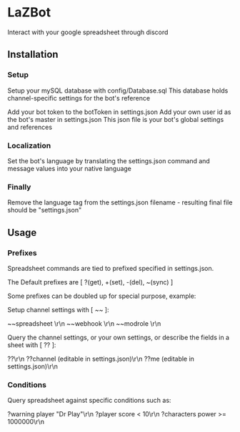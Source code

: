 # LaZBot

Interact with your google spreadsheet through discord


## Installation

### Setup

Setup your mySQL database with config/Database.sql
This database holds channel-specific settings for the bot's reference

Add your bot token to the botToken in settings.json
Add your own user id as the bot's master in settings.json
This json file is your bot's global settings and references

### Localization

Set the bot's language by translating the settings.json command and message values into your native language 

### Finally

Remove the language tag from the settings.json filename - resulting final file should be "settings.json"


## Usage

### Prefixes

Spreadsheet commands are tied to prefixed specified in settings.json. 

The Default prefixes are [ ?(get), +(set), -(del), ~(sync) ]

Some prefixes can be doubled up for special purpose, example:

Setup channel settings with [ ~~ ]:

~~spreadsheet <spreadsheetURL>\r\n
~~webhook <webhookURL>\r\n
~~modrole <botModeratorRole>\r\n

Query the channel settings, or your own settings, 
or describe the fields in a sheet with [ ?? ]:

??<sheet>\r\n
??channel       (editable in settings.json)\r\n
??me            (editable in settings.json)\r\n

### Conditions

Query spreadsheet against specific conditions such as:

?warning player "Dr Play"\r\n
?player score < 10\r\n
?characters power >= 1000000\r\n